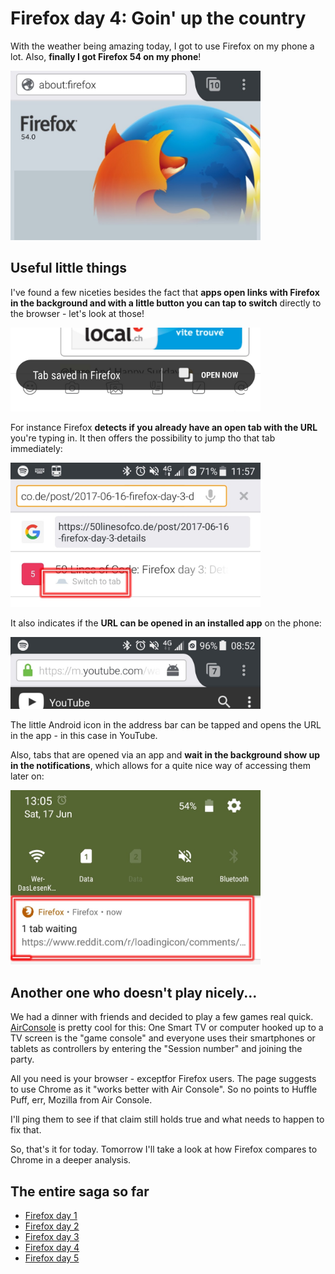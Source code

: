 <!-- Firefox day 4: Goin' up the country -->

# Firefox day 4: Goin' up the country

With the weather being amazing today, I got to use Firefox on my phone a lot.
Also, **finally I got Firefox 54 on my phone**!

<img width="400" src="../images/post-images/firefox/firefox-day4-1.jpg">

## Useful little things

I've found a few niceties besides the fact that **apps open links with Firefox in the background and with a little button you can tap to switch** directly to the browser - let's look at those!

<img width="400" src="../images/post-images/firefox/firefox-day3-6.jpg">

For instance Firefox **detects if you already have an open tab with the URL** you're typing in. It then offers the possibility to jump tho that tab immediately:

<img width="400" src="../images/post-images/firefox/firefox-day4-2.jpg">

It also indicates if the **URL can be opened in an installed app** on the phone:

<img width="400" src="../images/post-images/firefox/firefox-day4-3.jpg">

The little Android icon in the address bar can be tapped and opens the URL in the app - in this case in YouTube.

Also, tabs that are opened via an app and **wait in the background show up in the notifications**, which allows for a quite nice way of accessing them later on:

<img width="400" src="../images/post-images/firefox/firefox-day4-4.jpg">

## Another one who doesn't play nicely...

We had a dinner with friends and decided to play a few games real quick. [AirConsole](http://www.airconsole.com) is pretty cool for this: One Smart TV or computer hooked up to a TV screen is the "game console" and everyone uses their smartphones or tablets as controllers by entering the "Session number" and joining the party.

All you need is your browser - exceptfor Firefox users. The page suggests to use Chrome as it "works better with Air Console". So no points to Huffle Puff, err, Mozilla from Air Console.

I'll ping them to see if that claim still holds true and what needs to happen to fix that.

So, that's it for today. Tomorrow I'll take a look at how Firefox compares to Chrome in a deeper analysis.

## The entire saga so far

* [Firefox day 1](2017-06-14-my-firefox-month-day-1)
* [Firefox day 2](2017-06-15-firefox-day-2-first-few-cracks)
* [Firefox day 3](2017-06-16-firefox-day-3-details)
* [Firefox day 4](2017-06-17-firefox-day-4-goin-up-the-country)
* [Firefox day 5](2017-06-18-firefox-day-5-a-race)